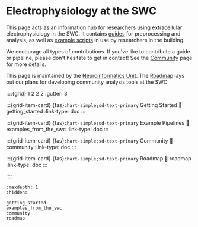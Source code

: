 # Electrophysiology at the SWC

This page acts as an information hub for researchers using
extracellular electrophysiology in the SWC. It contains
[guides](getting_started.md)
for preprocessing and analysis, as well as
[example scripts](examples_from_the_swc.md)
in use by researchers in the building.

We encourage all types of contributions. If you've like to contribute a guide or pipeline,
please don't hesitate to get in contact! See the
[Community](community.md)
page for more details.

This page is maintained by the
[Neuroinformatics Unit](https://neuroinformatics.dev). The
[Roadmap](roadmap.md)
lays out our plans for developing community
analysis tools at the SWC.

::::{grid} 1 2 2 2
:gutter: 3

:::{grid-item-card} {fas}`chart-simple;sd-text-primary` Getting Started
:link: getting_started
:link-type: doc
:::

:::{grid-item-card} {fas}`chart-simple;sd-text-primary` Example Pipelines
:link: examples_from_the_swc
:link-type: doc
:::

:::{grid-item-card} {fas}`chart-simple;sd-text-primary` Community
:link: community
:link-type: doc
:::

:::{grid-item-card} {fas}`chart-simple;sd-text-primary` Roadmap
:link: roadmap
:link-type: doc
:::

::::

```{toctree}
:maxdepth: 1
:hidden:

getting_started
examples_from_the_swc
community
roadmap
```
